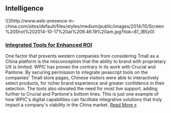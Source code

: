 ## Intelligence
 <div class="intelligence-items"> <article class="intelligence-item"> ![](http://www.web-presence-in-china.com/sites/default/files/styles/medium/public/images/2014/10/Screen%20Shot%202014-10-17%20at%209.46.19%20am.jpg?itok=81_IB5z0) <div class="intelligence-item-content"> 

### [Integrated Tools for Enhanced ROI](http://www.chinadigitalreview.com/enhanced-tmall-ux-enhanced-branding-revenue/ "Integrated Tools for Enhanced ROI")

One factor that prevents western companies from considering Tmall as a China platform is the misconception that the ability to brand with proprietary UX is limited. WPIC has proven the contrary in its work with Crucial and Pantone. By securing permission to integrate javascript tools on the companies&apos; Tmall store pages, Chinese visitors were able to interactively select products, for richer brand experience and greater confidence in their selection. The tools also obviated the need for most live support, adding further to Crucial and Pantone&apos;s bottom lines. This is just one example of how WPIC&apos;s digital capabilities can facilitate integrative solutions that truly impact a company&apos;s viability in the China market.
 [Read More &#xBB;](http://www.chinadigitalreview.com/enhanced-tmall-ux-enhanced-branding-revenue/ "Integrated Tools for Enhanced ROI") </div> </article> </div>